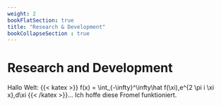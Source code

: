 ```yaml
---
weight: 2
bookFlatSection: true
title: "Research & Development"
bookCollapseSection : true
---
```


# Research and Development

Hallo Welt: {{< katex >}} f(x) = \int_{-\infty}^\infty\hat f(\xi),e^{2 \pi i \xi x},d\xi {{< /katex >}}... Ich hoffe diese Fromel funktioniert.